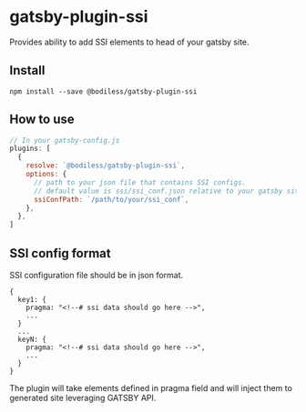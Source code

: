 # gatsby-plugin-ssi

Provides ability to add SSI elements to head of your gatsby site.

## Install

`npm install --save @bodiless/gatsby-plugin-ssi`

## How to use

```javascript
// In your gatsby-config.js
plugins: [
  {
    resolve: `@bodiless/gatsby-plugin-ssi`,
    options: {
      // path to your json file that contains SSI configs.
      // default value is ssi/ssi_conf.json relative to your gatsby site.
      ssiConfPath: `/path/to/your/ssi_conf`,
    },
  },
]
```

## SSI config format

SSI configuration file should be in json format.

```
{
  key1: {
    pragma: "<!--# ssi data should go here -->",
    ...
  }
  ...
  keyN: {
    pragma: "<!--# ssi data should go here -->",
    ...
  }
}
```

The plugin will take elements defined in pragma field and will inject them to generated site leveraging GATSBY API.